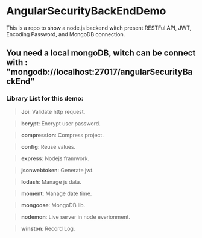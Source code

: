 # AngularSecurityBackEndDemo

This is a repo to show a node.js backend witch present RESTFul API, JWT, Encoding Password, and MongoDB connection.

## You need a local mongoDB, witch can be connect with : "mongodb://localhost:27017/angularSecurityBackEnd"

### Library List for this demo:

> **Joi**:          Validate http request.

> **bcrypt**:       Encrypt user password.

> **compression**:  Compress project.

> **config**:       Reuse values.

> **express**:      Nodejs framwork.

> **jsonwebtoken**: Generate jwt.

> **lodash**:       Manage js data.

> **moment**:       Manage date time.

> **mongoose**:     MongoDB lib.

> **nodemon**:      Live server in node everionment.

> **winston**:      Record Log.
